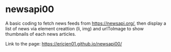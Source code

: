 # newsapi00

A basic coding to fetch news feeds from https://newsapi.org/, then display a list of news via element creattion (li, img) and urlToImage to show thumbnails of each news articles.

Link to the page: https://ericjen01.github.io/newsapi00/

